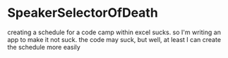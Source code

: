 SpeakerSelectorOfDeath
======================

creating a schedule for a code camp within excel sucks. so I'm writing an app to make it not suck. the code may suck, but well, at least I can create the schedule more easily